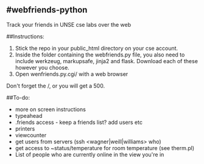 #webfriends-python
------------
Track your friends in UNSE cse labs over the web


##Instructions:
1. Stick the repo in your public_html directory on your cse account.
2. Inside the folder containing the webfriends.py file, you also need to include werkzeug, markupsafe, jinja2 and flask. Download each of these however you choose.
3. Open wenfriends.py.cgi/ with a web browser

Don't forget the /, or you will get a 500.

##To-do:

- more on screen instructions
- typeahead
- .friends access - keep a friends list? add users etc
- printers
- viewcounter
- get users from servers (ssh <wagner|weill|williams> who)
- get access to ~status/temperature for room temperature (see therm.pl)
- List of people who are currently online in the view you're in

